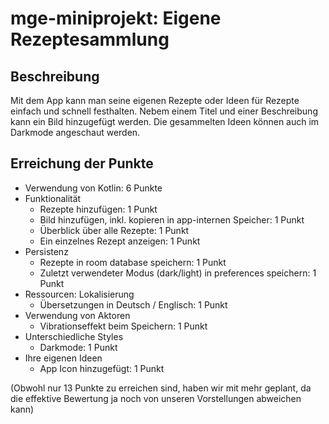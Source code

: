 # mge-miniprojekt: Eigene Rezeptesammlung
## Beschreibung
Mit dem App kann man seine eigenen Rezepte oder Ideen für Rezepte einfach und schnell festhalten.
Nebem einem Titel und einer Beschreibung kann ein Bild hinzugefügt werden.
Die gesammelten Ideen können auch im Darkmode angeschaut werden.

## Erreichung der Punkte
- Verwendung von Kotlin: 6 Punkte
- Funktionalität
  - Rezepte hinzufügen: 1 Punkt
  - Bild hinzufügen, inkl. kopieren in app-internen Speicher: 1 Punkt
  - Überblick über alle Rezepte: 1 Punkt
  - Ein einzelnes Rezept anzeigen: 1 Punkt
- Persistenz
  - Rezepte in room database speichern: 1 Punkt
  - Zuletzt verwendeter Modus (dark/light) in preferences speichern: 1 Punkt
- Ressourcen: Lokalisierung
  - Übersetzungen in Deutsch / Englisch: 1 Punkt
- Verwendung von Aktoren
  - Vibrationseffekt beim Speichern: 1 Punkt
- Unterschiedliche Styles
  - Darkmode: 1 Punkt
- Ihre eigenen Ideen
  - App Icon hinzugefügt: 1 Punkt

(Obwohl nur 13 Punkte zu erreichen sind, haben wir mit mehr geplant, da die effektive Bewertung ja noch von unseren Vorstellungen abweichen kann)